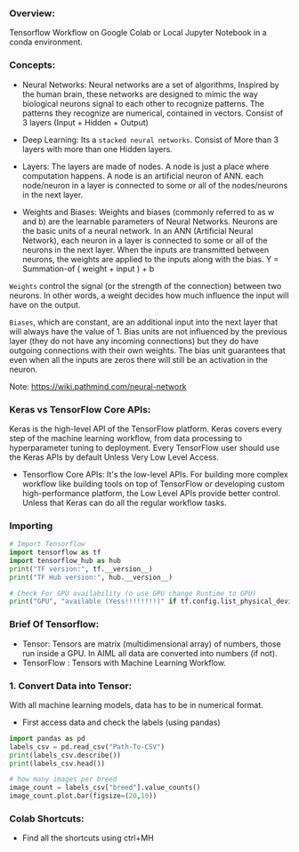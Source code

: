 ### Overview:
Tensorflow Workflow on Google Colab or Local Jupyter Notebook in a conda environment.

### Concepts:

* Neural Networks: Neural networks are a set of algorithms, Inspired by the human brain, these networks are designed to mimic the way biological neurons signal to each other to recognize patterns. The patterns they recognize are numerical, contained in vectors. Consist of 3 layers (Input + Hidden + Output)

* Deep Learning: Its a `stacked neural networks`. Consist of More than 3 layers with more than one Hidden layers.

* Layers: The layers are made of nodes. A node is just a place where computation happens. A node is an artificial neuron of ANN. each node/neuron in a layer is connected to some or all of the nodes/neurons in the next layer.

* Weights and Biases: Weights and biases (commonly referred to as w and b) are the learnable parameters of Neural Networks. Neurons are the basic units of a neural network. In an ANN (Artificial Neural Network), each neuron in a layer is connected to some or all of the neurons in the next layer. When the inputs are transmitted between neurons, the weights are applied to the inputs along with the bias.
Y = Summation-of ( weight + input ) + b

`Weights` control the signal (or the strength of the connection) between two neurons. In other words, a weight decides how much influence the input will have on the output.

`Biases`, which are constant, are an additional input into the next layer that will always have the value of 1. Bias units are not influenced by the previous layer (they do not have any incoming connections) but they do have outgoing connections with their own weights. The bias unit guarantees that even when all the inputs are zeros there will still be an activation in the neuron.

Note: https://wiki.pathmind.com/neural-network

### Keras vs TensorFlow Core APIs:
Keras is the high-level API of the TensorFlow platform. Keras covers every step of the machine learning workflow, from data processing to hyperparameter tuning to deployment. Every TensorFlow user should use the Keras APIs by default Unless Very Low Level Access.

* Tensorflow Core APIs: It's the low-level APIs. For building more complex workflow like building tools on top of TensorFlow or developing custom high-performance platform, the Low Level APIs provide better control. Unless that Keras can do all the regular workflow tasks.

### Importing
```python
# Import Tensorflow
import tensorflow as tf
import tensorflow_hub as hub
print("TF version:", tf.__version__)
print("TF Hub version:", hub.__version__)

# Check For GPU availability (o use GPU change Runtime to GPU)
print("GPU", "available (Yess!!!!!!!!)" if tf.config.list_physical_devices("GPU") else "not Available")
```

### Brief Of Tensorflow:
* Tensor: Tensors are matrix (multidimensional array) of numbers, those run inside a GPU. In AIML all data are converted into numbers (if not).
* TensorFlow : Tensors with Machine Learning Workflow.

### 1. Convert Data into Tensor:
With all machine learning models, data has to be in numerical format.
- First access data and check the labels (using pandas)
```py
import pandas as pd
labels_csv = pd.read_csv("Path-To-CSV")
print(labels_csv.describe())
print(labels_csv.head())

# how many images per breed
image_count = labels_csv["breed"].value_counts()
image_count.plot.bar(figsize=(20,10))
```


### Colab Shortcuts:
- Find all the shortcuts using ctrl+MH